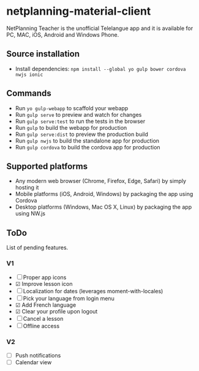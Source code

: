 # netplanning-material-client
NetPlanning Teacher is the unofficial Telelangue app and it is available for PC, MAC, iOS, Android and Windows Phone.

## Source installation

- Install dependencies: `npm install --global yo gulp bower cordova nwjs ionic`

## Commands

- Run `yo gulp-webapp` to scaffold your webapp
- Run `gulp serve` to preview and watch for changes
- Run `gulp serve:test` to run the tests in the browser
- Run `gulp` to build the webapp for production
- Run `gulp serve:dist` to preview the production build
- Run `gulp nwjs` to build the standalone app for production
- Run `gulp cordova` to build the cordova app for production

## Supported platforms
* Any modern web browser (Chrome, Firefox, Edge, Safari) by simply hosting it
* Mobile platforms (iOS, Android, Windows) by packaging the app using Cordova
* Desktop platforms (Windows, Mac OS X, Linux) by packaging the app using NW.js
 
## ToDo
List of pending features.

### V1
- ☐ Proper app icons
- ☑ Improve lesson icon
- ☐ Localization for dates (leverages moment-with-locales)
- ☐ Pick your language from login menu
- ☑ Add French language
- ☑ Clear your profile upon logout
- ☐ Cancel a lesson
- ☐ Offline access

### V2
- ☐ Push notifications
- ☐ Calendar view
